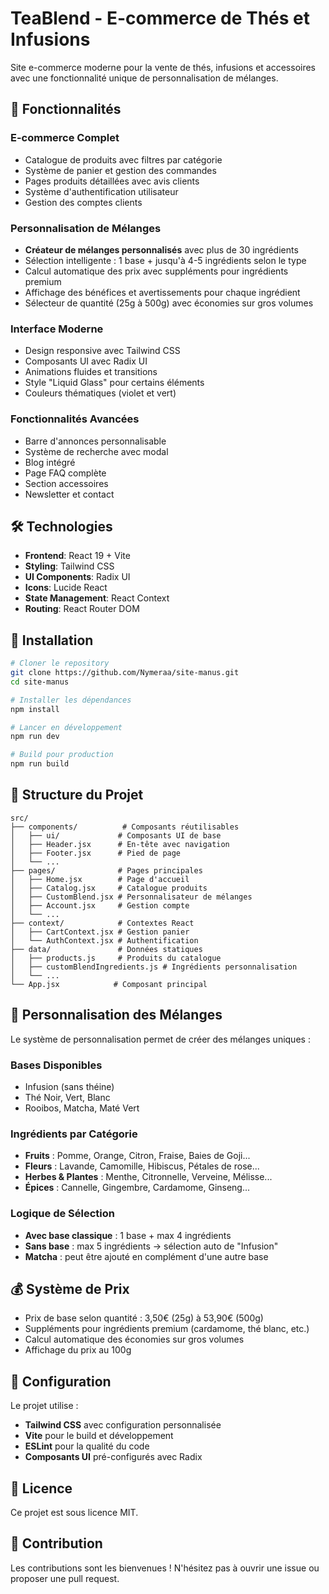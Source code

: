 # TeaBlend - E-commerce de Thés et Infusions

Site e-commerce moderne pour la vente de thés, infusions et accessoires avec une fonctionnalité unique de personnalisation de mélanges.

## 🌟 Fonctionnalités

### E-commerce Complet
- Catalogue de produits avec filtres par catégorie
- Système de panier et gestion des commandes
- Pages produits détaillées avec avis clients
- Système d'authentification utilisateur
- Gestion des comptes clients

### Personnalisation de Mélanges
- **Créateur de mélanges personnalisés** avec plus de 30 ingrédients
- Sélection intelligente : 1 base + jusqu'à 4-5 ingrédients selon le type
- Calcul automatique des prix avec suppléments pour ingrédients premium
- Affichage des bénéfices et avertissements pour chaque ingrédient
- Sélecteur de quantité (25g à 500g) avec économies sur gros volumes

### Interface Moderne
- Design responsive avec Tailwind CSS
- Composants UI avec Radix UI
- Animations fluides et transitions
- Style "Liquid Glass" pour certains éléments
- Couleurs thématiques (violet et vert)

### Fonctionnalités Avancées
- Barre d'annonces personnalisable
- Système de recherche avec modal
- Blog intégré
- Page FAQ complète
- Section accessoires
- Newsletter et contact

## 🛠️ Technologies

- **Frontend**: React 19 + Vite
- **Styling**: Tailwind CSS
- **UI Components**: Radix UI
- **Icons**: Lucide React
- **State Management**: React Context
- **Routing**: React Router DOM

## 🚀 Installation

```bash
# Cloner le repository
git clone https://github.com/Nymeraa/site-manus.git
cd site-manus

# Installer les dépendances
npm install

# Lancer en développement
npm run dev

# Build pour production
npm run build
```

## 📁 Structure du Projet

```
src/
├── components/          # Composants réutilisables
│   ├── ui/             # Composants UI de base
│   ├── Header.jsx      # En-tête avec navigation
│   ├── Footer.jsx      # Pied de page
│   └── ...
├── pages/              # Pages principales
│   ├── Home.jsx        # Page d'accueil
│   ├── Catalog.jsx     # Catalogue produits
│   ├── CustomBlend.jsx # Personnalisateur de mélanges
│   ├── Account.jsx     # Gestion compte
│   └── ...
├── context/            # Contextes React
│   ├── CartContext.jsx # Gestion panier
│   └── AuthContext.jsx # Authentification
├── data/               # Données statiques
│   ├── products.js     # Produits du catalogue
│   ├── customBlendIngredients.js # Ingrédients personnalisation
│   └── ...
└── App.jsx            # Composant principal
```

## 🎨 Personnalisation des Mélanges

Le système de personnalisation permet de créer des mélanges uniques :

### Bases Disponibles
- Infusion (sans théine)
- Thé Noir, Vert, Blanc
- Rooibos, Matcha, Maté Vert

### Ingrédients par Catégorie
- **Fruits** : Pomme, Orange, Citron, Fraise, Baies de Goji...
- **Fleurs** : Lavande, Camomille, Hibiscus, Pétales de rose...
- **Herbes & Plantes** : Menthe, Citronnelle, Verveine, Mélisse...
- **Épices** : Cannelle, Gingembre, Cardamome, Ginseng...

### Logique de Sélection
- **Avec base classique** : 1 base + max 4 ingrédients
- **Sans base** : max 5 ingrédients → sélection auto de "Infusion"
- **Matcha** : peut être ajouté en complément d'une autre base

## 💰 Système de Prix

- Prix de base selon quantité : 3,50€ (25g) à 53,90€ (500g)
- Suppléments pour ingrédients premium (cardamome, thé blanc, etc.)
- Calcul automatique des économies sur gros volumes
- Affichage du prix au 100g

## 🔧 Configuration

Le projet utilise :
- **Tailwind CSS** avec configuration personnalisée
- **Vite** pour le build et développement
- **ESLint** pour la qualité du code
- **Composants UI** pré-configurés avec Radix

## 📝 Licence

Ce projet est sous licence MIT.

## 👥 Contribution

Les contributions sont les bienvenues ! N'hésitez pas à ouvrir une issue ou proposer une pull request.
